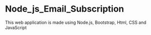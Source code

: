 # Node_js_Email_Subscription
This web application is made using Node.js, Bootstrap, Html, CSS and JavaScript
